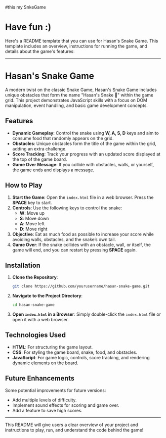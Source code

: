 #this my SnkeGame 
# Have fun :)
Here's a README template that you can use for Hasan's Snake Game. This template includes an overview, instructions for running the game, and details about the game's features:

---

# Hasan's Snake Game

A modern twist on the classic Snake Game, Hasan's Snake Game includes unique obstacles that form the name "Hasan's Snake 🐍" within the game grid. This project demonstrates JavaScript skills with a focus on DOM manipulation, event handling, and basic game development concepts.

## Features

- **Dynamic Gameplay**: Control the snake using **W, A, S, D** keys and aim to consume food that randomly appears on the grid.
- **Obstacles**: Unique obstacles form the title of the game within the grid, adding an extra challenge.
- **Score Tracking**: Track your progress with an updated score displayed at the top of the game board.
- **Game Over Message**: If you collide with obstacles, walls, or yourself, the game ends and displays a message.

## How to Play

1. **Start the Game**: Open the `index.html` file in a web browser. Press the **SPACE** key to start.
2. **Controls**: Use the following keys to control the snake:
   - **W**: Move up
   - **S**: Move down
   - **A**: Move left
   - **D**: Move right
3. **Objective**: Eat as much food as possible to increase your score while avoiding walls, obstacles, and the snake’s own tail.
4. **Game Over**: If the snake collides with an obstacle, wall, or itself, the game will end, and you can restart by pressing **SPACE** again.

## Installation

1. **Clone the Repository**:
   ```bash
   git clone https://github.com/yourusername/hasan-snake-game.git
   ```
2. **Navigate to the Project Directory**:
   ```bash
   cd hasan-snake-game
   ```
3. **Open `index.html` in a Browser**: Simply double-click the `index.html` file or open it with a web browser.

## Technologies Used

- **HTML**: For structuring the game layout.
- **CSS**: For styling the game board, snake, food, and obstacles.
- **JavaScript**: For game logic, controls, score tracking, and rendering dynamic elements on the board.

## Future Enhancements

Some potential improvements for future versions:
- Add multiple levels of difficulty.
- Implement sound effects for scoring and game over.
- Add a feature to save high scores.

---

This README will give users a clear overview of your project and instructions to play, run, and understand the code behind the game!
